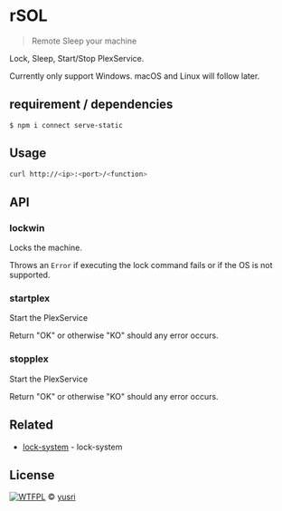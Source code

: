 # rSOL

> Remote Sleep your machine 

Lock, Sleep, Start/Stop PlexService.

Currently only support Windows. macOS and Linux will follow later.


## requirement / dependencies

```
$ npm i connect serve-static
```


## Usage

```bash
curl http://<ip>:<port>/<function>
```


## API

### lockwin

Locks the machine.

Throws an `Error` if executing the lock command fails or if the OS is not supported.


### startplex

Start the PlexService

Return "OK" or otherwise "KO" should any error occurs.


### stopplex

Start the PlexService

Return "OK" or otherwise "KO" should any error occurs.


## Related
- [lock-system](https://github.com/sindresorhus/lock-system) - lock-system


## License

[![WTFPL](http://www.wtfpl.net/wp-content/uploads/2012/12/wtfpl-badge-1.png "WTFPL")](http://www.wtfpl.net/) © [yusri](https://blog.yusri.com.my)
